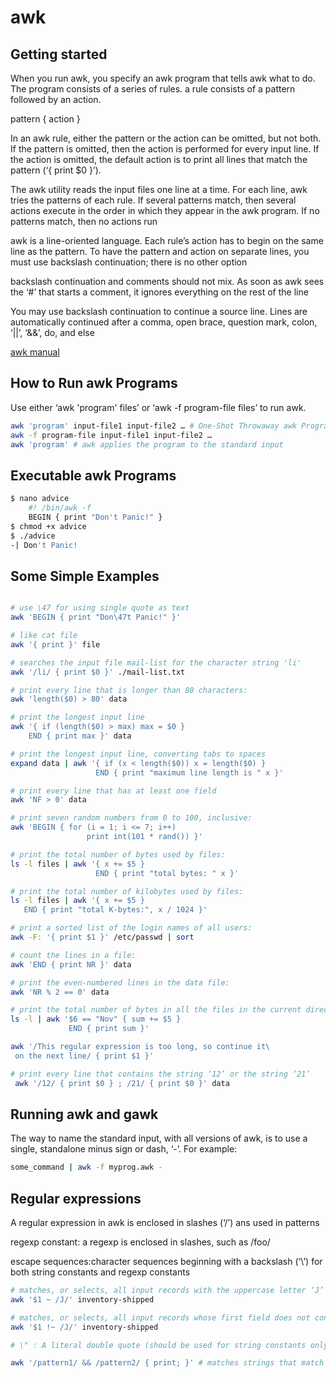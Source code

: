# awk

## Getting started

When you run awk, you specify an awk program that tells awk what to do. The program consists of a series of rules. a rule consists of a pattern followed by an action.

pattern { action }

In an awk rule, either the pattern or the action can be omitted, but not both.
If the pattern is omitted, then the action is performed for every input line.
If the action is omitted, the default action is to print all lines that match the pattern (‘{ print $0 }’).

The awk utility reads the input files one line at a time. For each line, awk tries the patterns of each rule. If several patterns match, then several actions execute in the order in which they appear in the awk program. If no patterns match, then no actions run

awk is a line-oriented language. Each rule’s action has to begin on the same line as the pattern. To have the pattern and action on separate lines, you must use backslash continuation; there is no other option

backslash continuation and comments should not mix. As soon as awk sees the ‘#’ that starts a comment, it ignores everything on the rest of the line

You may use backslash continuation to continue a source line. Lines are automatically continued after a comma, open brace, question mark, colon, ‘||’, ‘&&’, do, and else

[awk manual](https://www.gnu.org/software/gawk/manual/gawk)

## How to Run awk Programs

 Use either ‘awk 'program' files’ or ‘awk -f program-file files’ to run awk.

```bash
awk 'program' input-file1 input-file2 … # One-Shot Throwaway awk Programs
awk -f program-file input-file1 input-file2 …
awk 'program' # awk applies the program to the standard input
```

## Executable awk Programs

``` bash
$ nano advice
    #! /bin/awk -f
    BEGIN { print "Don't Panic!" }
$ chmod +x advice
$ ./advice
-| Don't Panic!

```

## Some Simple Examples

``` bash

# use \47 for using single quote as text
awk 'BEGIN { print "Don\47t Panic!" }' 

# like cat file
awk '{ print }' file 

# searches the input file mail-list for the character string 'li'
awk '/li/ { print $0 }' ./mail-list.txt 

# print every line that is longer than 80 characters:
awk 'length($0) > 80' data

# print the longest input line
awk '{ if (length($0) > max) max = $0 } 
    END { print max }' data

# print the longest input line, converting tabs to spaces
expand data | awk '{ if (x < length($0)) x = length($0) }
                   END { print "maximum line length is " x }' 

# print every line that has at least one field
awk 'NF > 0' data 

# print seven random numbers from 0 to 100, inclusive:
awk 'BEGIN { for (i = 1; i <= 7; i++)
                 print int(101 * rand()) }' 

# print the total number of bytes used by files:
ls -l files | awk '{ x += $5 }
                   END { print "total bytes: " x }'

# print the total number of kilobytes used by files:
ls -l files | awk '{ x += $5 }
   END { print "total K-bytes:", x / 1024 }'

# print a sorted list of the login names of all users:
awk -F: '{ print $1 }' /etc/passwd | sort

# count the lines in a file:
awk 'END { print NR }' data

# print the even-numbered lines in the data file:
awk 'NR % 2 == 0' data

# print the total number of bytes in all the files in the current directory that were last modified in November
ls -l | awk '$6 == "Nov" { sum += $5 }
             END { print sum }'

awk '/This regular expression is too long, so continue it\
 on the next line/ { print $1 }'

# print every line that contains the string ‘12’ or the string ‘21’
 awk '/12/ { print $0 } ; /21/ { print $0 }' data
```

## Running awk and gawk

The way to name the standard input, with all versions of awk, is to use a single, standalone minus sign or dash, ‘-’. For example:

``` bash
some_command | awk -f myprog.awk - 
```

## Regular expressions

A regular expression in awk is enclosed in slashes (‘/’) ans used in patterns

regexp constant: a regexp is enclosed in slashes, such as /foo/

escape sequences:character sequences beginning with a backslash (‘\’) for both string constants and regexp constants

``` bash
# matches, or selects, all input records with the uppercase letter ‘J’ 
awk '$1 ~ /J/' inventory-shipped

# matches, or selects, all input records whose first field does not contain the uppercase letter ‘J’
awk '$1 !~ /J/' inventory-shipped

# \" : A literal double quote (should be used for string constants only)

awk '/pattern1/ && /pattern2/ { print; }' # matches strings that match both pattern1 and pattern2
```
